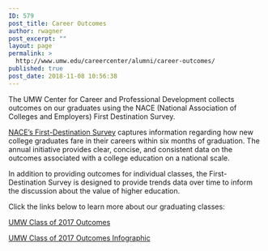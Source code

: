 ```yaml
---
ID: 579
post_title: Career Outcomes
author: rwagner
post_excerpt: ""
layout: page
permalink: >
  http://www.umw.edu/careercenter/alumni/career-outcomes/
published: true
post_date: 2018-11-08 10:56:38
---
```

The UMW Center for Career and Professional Development collects outcomes on our graduates using the NACE (National Association of Colleges and Employers) First Destination Survey.

<a href="http://www.naceweb.org/job-market/graduate-outcomes/first-destination/">NACE’s First-Destination Survey</a> captures information regarding how new college graduates fare in their careers within six months of graduation. The annual initiative provides clear, concise, and consistent data on the outcomes associated with a college education on a national scale.

In addition to providing outcomes for individual classes, the First-Destination Survey is designed to provide trends data over time to inform the discussion about the value of higher education.

Click the links below to learn more about our graduating classes:

<a href="https://www.umw.edu/careercenter/alumni/career-outcomes/umw-class-of-2017-outcomes/">UMW Class of 2017 Outcomes</a>

<a href="http://www.umw.edu/careercenter/wp-content/uploads/sites/41/2018/11/Outcomes-v2.pdf">UMW Class of 2017 Outcomes Infographic</a>

&nbsp;